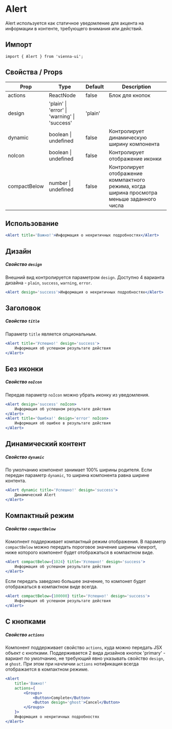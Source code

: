 # Alert

Alert используется как статичное уведомление для акцента на информации в контенте, требующего внимания или действий.

## Импорт

```
import { Alert } from 'vienna-ui';
```

## Свойства / Props

| Prop | Type | Default | Description |
| --- | --- | --- | --- |
| actions | ReactNode | false | Блок для кнопок |
| design | 'plain' \| 'error' \| 'warning' \| 'success' | 'plain' |
| dynamic | boolean \| undefined | false | Контролирует динамическую ширину компонента |
| noIcon | boolean \| undefined | false | Контролирует отображение иконки |
| compactBelow | number \| undefined | false | Контролирует отображение коммпактного режима, когда ширина просмотра меньше заданного числа |

## Использование

```jsx
<Alert title='Важно!'>Информация о некритичных подробностях</Alert>
```

## Дизайн

##### Свойство `design`

Внешний вид контролируется параметром `design`. Доступно 4 варианта дизайна - `plain`, `success`, `warning`, `error`.

```jsx
<Alert design='success'>Информация о некритичных подробностях</Alert>
```

## Заголовок

##### Свойство `title`

Параметр `title` является опциональным.

```jsx
<Alert title='Успешно!' design='success'>
    Информация об успешном результате действия
</Alert>
```

## Без иконки

##### Свойство `noIcon`

Передав параметр `noIcon` можно убрать иконку из уведомления.

```jsx
<Alert design='success' noIcon>
    Информация об успешном результате действия
</Alert>
<Alert title='Ошибка!' design='error' noIcon>
    Информация об ошибке в результате действия
</Alert>
```

## Динамический контент

##### Свойство `dynamic`

По умолчанию компонент занимает 100% ширины родителя. Если передан параметр `dynamic`, то ширина компонента равна ширине контента.

```jsx
<Alert dynamic title='Успешно!' design='success'>
    Динамический Alert
</Alert>
```

## Компактный режим

##### Свойство `compactBelow`

Комопнент поддерживает компактный режим отображения. В параметр `compactBelow` можно передать пороговое значение ширины viewport, ниже которого компонент будет отображаться в компактном виде.

```jsx
<Alert compactBelow={1024} title='Успешно!' design='success'>
    Информация об успешном результате действия
</Alert>
```

Если передать заведомо большее значение, то компонет будет отображаться в компактном виде всегда.

```jsx
<Alert compactBelow={100000} title='Успешно!' design='success'>
    Информация об успешном результате действия
</Alert>
```

## С кнопками

##### Свойство `actions`

Компонент поддерживает свойство `actions`, куда можно передать JSX объект с кнопками. Поддерживается 2 вида дизайнов кнопок 'primary' - вариант по умолчанию, не требующий явно указывать свойство `design`, и `ghost`. При этом при начличии `actions` нотификация всегда отображается в компактном режиме.

```jsx
<Alert
    title='Важно!'
    actions={
        <Groups>
            <Button>Complete</Button>
            <Button design='ghost'>Cancel</Button>
        </Groups>
    }>
    Информация о некритичных подробностях
</Alert>
```
